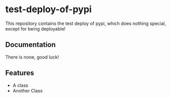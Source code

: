 # test-deploy-of-pypi

This repository contains the test deploy of pypi, which does nothing special, except for being deployable!

## Documentation

There is none, good luck!

## Features

- A class
- Another Class